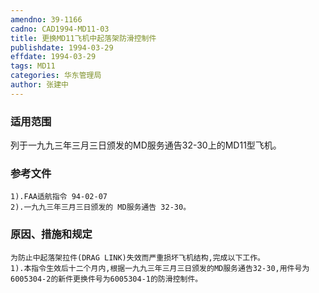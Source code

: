 ```yaml
---
amendno: 39-1166
cadno: CAD1994-MD11-03
title: 更换MD11飞机中起落架防滑控制件
publishdate: 1994-03-29
effdate: 1994-03-29
tags: MD11
categories: 华东管理局
author: 张建中
---
```


### 适用范围 
列于一九九三年三月三日颁发的MD服务通告32-30上的MD11型飞机。

<!--more-->
### 参考文件
    1).FAA适航指令 94-02-07 
    2).一九九三年三月三日颁发的 MD服务通告 32-30。

### 原因、措施和规定 
    为防止中起落架拉件(DRAG LINK)失效而严重损坏飞机结构,完成以下工作。 
    1).本指令生效后十二个月内,根据一九九三年三月三日颁发的MD服务通告32-30,用件号为6005304-2的新件更换件号为6005304-1的防滑控制件。
